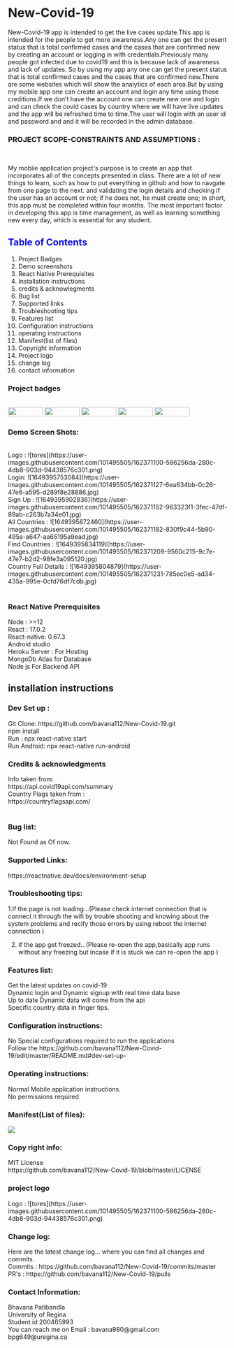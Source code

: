 <h1>New-Covid-19</h1>
<p>New-Covid-19 app is intended to get the live cases update.This app is intended for the people to get more awareness.Any one can get the present status that is total confirmed cases and the cases that are confirmed new by creating an account or logging in with credentials.Previously many people got infected due to covid19 and this is because lack of awareness  and lack of updates. So by using my app any one can get the present status that is total confirmed cases and the cases that are confirmed new.There are some websites which will show the analytics of each area.But by using my mobile app one can create an account and login any time using those creditions.If we don’t have the account one can create new one and login and can check the covid cases by country where we will have live updates and the app will be refreshed time to time.The user will login with an user id and password and and it will be recorded in the admin database.</p>
<h3>PROJECT SCOPE-CONSTRAINTS AND ASSUMPTIONS :</h3><br>
<p>My mobile application project's purpose is to create an app that incorporates all of the 
concepts presented in class. There are a lot of new things to learn, such as how to put 
everything in github and how to navgate from one page to the next. and validating the login 
details and checking if the user has an account or not; if he does not, he must create one; in 
short, this app must be completed within four months. The most important factor in developing 
this app is time management, as well as learning something new every day, which is essential 
for any student.</p>
<h2><font color="blue">Table of Contents</font></h2>
<ol>
 <li>Project Badges
 <li>Demo screenshots
 <li>React Native Prerequisites
 <li>Installation instructions
 <li>credits & acknowlegments
 <li>Bug list
 <li>Supported links
 <li>Troubleshooting tips
 <li>Features list
 <li>Configuration instructions
 <li>operating instructions
 <li>Manifest(list of files)
 <li>Copyright information
 <li>Project logo
 <li>change log
 <li>contact information
</ol>


<h3>Project badges</h3><br>
<div style="display: inline-block">
  <div style="display: inline-block">
    <img src="https://img.shields.io/badge/build-passing-green" width="80" height="21">
  </div>
  <div style="display: inline-block">
    <img src="https://img.shields.io/badge/issues-0%20open-inactive" width="80" height="21">
  </div>
  <div style="display: inline-block">
    <img src="https://img.shields.io/badge/pull%20requests-0%20open-important" width="80" height="21">
  </div>
  <div style="display: inline-block">
    <img src="https://img.shields.io/badge/License-MIT-red" width="80" height="21">
  </div>
  <div style="display: inline-block">
    <img src="https://img.shields.io/badge/npm-8.3.1-green" width="80" height="21">
  </div>
</div>
<h3>Demo Screen Shots:</h3><br>
Logo : ![tores](https://user-images.githubusercontent.com/101495505/162371100-586256da-280c-4db8-903d-94438576c301.png)<br>
Login: ![1649395753084](https://user-images.githubusercontent.com/101495505/162371127-6ea634bb-0c26-47e6-a595-d289f8e28886.jpg)<br>
Sign Up : ![1649395902836](https://user-images.githubusercontent.com/101495505/162371152-963323f1-3fec-47df-89ab-c263b7a34e01.jpg)<br>
All Countries : ![1649395872460](https://user-images.githubusercontent.com/101495505/162371182-830f9c44-5b90-495a-a647-aa65195a9ead.jpg)<br>
Find Countries : ![1649395834119](https://user-images.githubusercontent.com/101495505/162371209-9560c215-9c7e-47e7-b2d2-98fe3a095120.jpg)<br>
Country Full Details : ![1649395804879](https://user-images.githubusercontent.com/101495505/162371231-785ec0e5-ad34-435a-995e-0cfd76df7cdb.jpg)<br>
<br>

<h3>React Native Prerequisites</h3>
Node : >=12 <br>
React : 17.0.2<br>
React-native: 0.67.3<br>
Android studio<br>
Heroku Server : For Hosting<br>
MongoDb Atlas for Database<br>
Node js For Backend API<br>

<h2>installation instructions</h2>
<h3>Dev Set up :</h3>
Git Clone: https://github.com/bavana112/New-Covid-19.git<br>
npm install<br>
Run : npx react-native start<br>
Run Android: npx react-native run-android<br>

<h3>Credits & acknowledgments</h3>
Info taken from:<br>
https://api.covid19api.com/summary<br>
Country Flags taken from : <br>
https://countryflagsapi.com/<br>
<br>
<h3>Bug list:</h3>
Not Found as Of now.
<br>
<h3>Supported Links:</h3>
https://reactnative.dev/docs/environment-setup


<h3>Troubleshooting tips:</h3>
1.If the page is not loading...(Please check internet connection that is connect it through the wifi by trouble shooting and knowing about the system problems and recify those errors by using reboot the internet connection )<br>

2. if the app get freezed...(Please re-open the app,basically app runs without any freezing but incase if it is stuck we can re-open the app )
                                                                             
                                                                                
<h3>Features list:</h3>
Get the latest updates on covid-19<br>
Dynamic login and Dynamic signup with real time data base<br>
Up to date Dynamic data will come from the api<br>
Specific country data in finger tips.


<h3>Configuration instructions:</h3>
No Special configurations required to run the applications<br>
Follow the https://github.com/bavana112/New-Covid-19/edit/master/README.md#dev-set-up-

<h3>Operating instructions:</h3>
Normal Mobile application instructions.<br>
No permissions required.

<h3>Manifest(List of files):</h3>
<img src="https://user-images.githubusercontent.com/101495505/162437529-d562cdee-b140-4ef6-b8fc-37d991fef303.png" >
                                                           
                                                                                
<h3>Copy right info:</h3>
MIT License<br>
https://github.com/bavana112/New-Covid-19/blob/master/LICENSE

<h3>project logo</h3>
Logo : ![tores](https://user-images.githubusercontent.com/101495505/162371100-586256da-280c-4db8-903d-94438576c301.png)<br>

                                                                                
<h3>Change log:</h3>
Here are the latest change log... where you can find all changes and commits.<br>
Commits : https://github.com/bavana112/New-Covid-19/commits/master<br>
PR's : https://github.com/bavana112/New-Covid-19/pulls
                                                                        
<h3>Contact Information:</h3>
Bhavana Patibandla<br>
University of Regina<br>
Student id:200465993<br>
You can reach me on <a>Email : bavana980@gmail.com</a><br>
<a>bpg649@uregina.ca</a><br>
